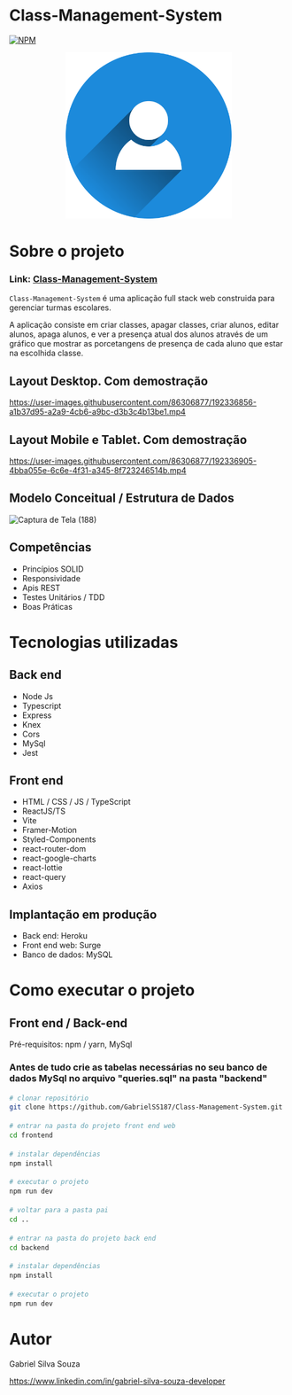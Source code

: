 # Class-Management-System
[![NPM](https://img.shields.io/npm/l/react)](https://github.com/GabrielSS187/Class-Management-System/blob/main/LICENSE) 

<p align="center">
    <img src="frontend/public/img/person-icon.png" height="300px" />
</p>

# Sobre o projeto

### Link: [Class-Management-System](https://class-management-system.surge.sh/)

``Class-Management-System`` é uma aplicação full stack web construida para gerenciar turmas escolares.

A aplicação consiste em criar classes, apagar classes, criar alunos, editar alunos, apaga alunos,
e ver a presença atual dos alunos através de um gráfico que mostrar as porcetangens de presença de
cada aluno que estar na escolhida classe.


## Layout Desktop. Com demostração
https://user-images.githubusercontent.com/86306877/192336856-a1b37d95-a2a9-4cb6-a9bc-d3b3c4b13be1.mp4

## Layout Mobile e Tablet. Com demostração
https://user-images.githubusercontent.com/86306877/192336905-4bba055e-6c6e-4f31-a345-8f723246514b.mp4

## Modelo Conceitual / Estrutura de Dados
![Captura de Tela (188)](https://user-images.githubusercontent.com/86306877/188763110-89b0da92-f6af-4ee4-acb4-b6ecd3f6bfe2.png)

## Competências
- Princípios SOLID
- Responsividade
- Apis REST
- Testes Unitários / TDD
- Boas Práticas

# Tecnologias utilizadas

## Back end
- Node Js
- Typescript
- Express
- Knex
- Cors
- MySql
- Jest

## Front end
- HTML / CSS / JS / TypeScript
- ReactJS/TS
- Vite
- Framer-Motion
- Styled-Components
- react-router-dom
- react-google-charts
- react-lottie
- react-query
- Axios

## Implantação em produção

- Back end: Heroku
- Front end web: Surge
- Banco de dados:  MySQL

# Como executar o projeto

## Front end / Back-end
Pré-requisitos: npm / yarn, MySql

### Antes de tudo crie as tabelas necessárias no seu banco de dados MySql no arquivo "queries.sql" na pasta "backend"

```bash
# clonar repositório
git clone https://github.com/GabrielSS187/Class-Management-System.git

# entrar na pasta do projeto front end web
cd frontend

# instalar dependências
npm install

# executar o projeto
npm run dev

# voltar para a pasta pai
cd ..

# entrar na pasta do projeto back end
cd backend

# instalar dependências
npm install

# executar o projeto
npm run dev
```

# Autor

Gabriel Silva Souza

https://www.linkedin.com/in/gabriel-silva-souza-developer
